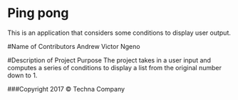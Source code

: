# Ping pong
This is an application that considers some conditions to display user output.

#Name of Contributors
Andrew
Victor Ngeno

#Description of Project Purpose
The project takes in a user input and computes a series of conditions to display a list
from the original number down to 1.

###Copyright 2017 © Techna Company
